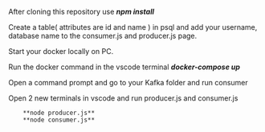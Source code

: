 After cloning this repository use 
***npm install***

Create a table( attributes are id and name ) in psql and add your username, database name to the consumer.js and producer.js page.

Start your docker locally on PC.

Run the docker command in the vscode terminal
***docker-compose up*** 


Open a command prompt and go to your Kafka folder and run consumer 

Open 2 new terminals in vscode and run producer.js and consumer.js

        **node producer.js**
        **node consumer.js**

